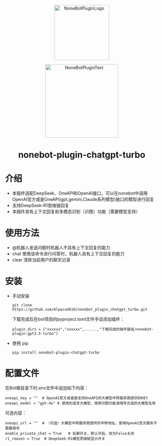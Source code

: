 <div align="center">
  <a href="https://v2.nonebot.dev/store"><img src="https://github.com/A-kirami/nonebot-plugin-template/blob/resources/nbp_logo.png" width="180" height="180" alt="NoneBotPluginLogo"></a>
  <br>
  <p><img src="https://github.com/A-kirami/nonebot-plugin-template/blob/resources/NoneBotPlugin.svg" width="240" alt="NoneBotPluginText"></p>
</div>

<div align="center">

# nonebot-plugin-chatgpt-turbo
</div>

# 介绍
- 本插件适配DeepSeek、OneAPI和OpenAI接口，可以在nonebot中调用OpenAI官方或是OneAPI(gpt,gemini,Claude系列模型)接口的模型进行回复
- 支持DeepSeek-R1思维链回复
- 本插件具有上下文回复和多模态识别（识图）功能（需要模型支持）

# 使用方法

- @机器人发送问题时机器人不具有上下文回复的能力
- chat 使用该命令进行问答时，机器人具有上下文回复的能力
- clear 清除当前用户的聊天记录

# 安装

* 手动安装
  ```
  git clone https://github.com/Alpaca4610/nonebot_plugin_chatgpt_turbo.git
  ```

  下载完成后在bot项目的pyproject.toml文件手动添加插件：

  ```
  plugin_dirs = ["xxxxxx","xxxxxx",......,"下载完成的插件路径/nonebot-plugin-gpt3.5-turbo"]
  ```
* 使用 pip
  ```
  pip install nonebot-plugin-chatgpt-turbo
  ```

# 配置文件

在Bot根目录下的.env文件中追加如下内容：

```
oneapi_key = ""  # OpenAI官方或者是支持OneAPI的大模型中转服务商提供的KEY
oneapi_model = "gpt-4o" # 使用的语言大模型，使用识图功能请填写合适的大模型名称
```

可选内容：
```
oneapi_url = ""  # （可选）大模型中转服务商提供的中转地址，使用OpenAI官方服务不需要填写
enable_private_chat = True   # 私聊开关，默认开启，改为False关闭
r1_reason = True  # DeepSeek-R1模型思维链显示开关
```
